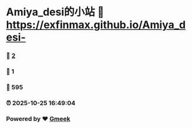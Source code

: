 # Amiya_desi的小站 :link: https://exfinmax.github.io/Amiya_desi- 
### :page_facing_up: [2](https://exfinmax.github.io/Amiya_desi-/tag.html) 
### :speech_balloon: 1 
### :hibiscus: 595 
### :alarm_clock: 2025-10-25 16:49:04 
### Powered by :heart: [Gmeek](https://github.com/Meekdai/Gmeek)
